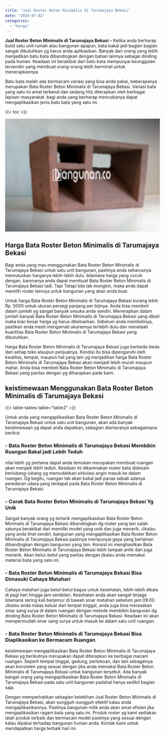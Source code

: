```yaml
---
title: "Jual Roster Beton Minimalis di Tarumajaya Bekasi"
date: "2024-07-02"
categories: 
  - "harga"
---
```


**Jual Roster Beton Minimalis di Tarumajaya Bekasi** – Ketika anda berharap build satu unit rumah atau bangunan apapun, bata bakal jadi bagian bagian sangat dibutuhkan yg harus anda aplikasikan. Banyak dari orang yang lebih menjadikan batu bata dibandingkan dengan bahan lainnya sebagai dinding pada hunian. Keadaan ini berakibat dari batu bata mempunyai keunggulan tersendiri yang membuat orang-orang lebih berminat untuk menerapkannya.

Batu bata malah ada bermacam variasi yang bisa anda pakai, beberapanya merupakan Bata Roster Beton Minimalis di Tarumajaya Bekasi. Variasi bata yang satu ini amat terkenal dan sedang hitz diterapkan oleh berbagai lapisan masyarakat. bagi anda yang berharap mencobanya dapat mengaplikasikan jenis batu bata yang satu ini.

{{< toc >}}

![Jual Roster Beton Minimalis di Tarumajaya Bekasi](/images/bata-roster-minimalis-35.png)

## Harga Bata Roster Beton Minimalis di Tarumajaya Bekasi

Bagi anda yang mau menggunakan Bata Roster Beton Minimalis di Tarumajaya Bekasi untuk satu unit bangunan, pastinya anda seharusnya memutuskan harganya lebih-lebih dulu. bilamana harga yang cocok dengan, karenanya anda dapat membuat Bata Roster Beton Minimalis di Tarumajaya Bekasi tadi. Tapi Tetapi bila tak mungkin, maka anda dapat memilih roster lainnya untuk bangunan yang akan anda buat.

Untuk harga Bata Roster Beton Minimalis di Tarumajaya Bekasi kurang lebih Rp. 5000 untuk ukuran persegi panjang per bijinya. Anda bisa membeli dalam jumlah yg sangat banyak sesuka anda sendiri. Menerapkan dalam jumlah banyak Bata Roster Beton Minimalis di Tarumajaya Bekasi yang dibeli maka kian besar harga yg harus dikeluarkan. Sebelum anda membelinya, pastikan anda mesti mengamati ukurannya terlebih dulu dan menelaah kuantitas Bata Roster Beton Minimalis di Tarumajaya Bekasi yang dibutuhkan.

Harga Bata Roster Beton Minimalis di Tarumajaya Bekasi juga berbeda-beda dari setiap toko ataupun penjualnya. Kondisi itu bisa dipengaruhi oleh kwalitas, tempat, maupun hal yang lain yg menjadikan harga Bata Roster Beton Minimalis di Tarumajaya Bekasi akan menjadi lebih murah maupun mahal. Anda bisa membeli Bata Roster Beton Minimalis di Tarumajaya Bekasi yang pantas dengan yg diharapkan pada kami.

## keistimewaan Menggunakan Bata Roster Beton Minimalis di Tarumajaya Bekasi

{{< table-tables table="table2" >}}

Untuk anda yang mengaplikasikan Bata Roster Beton Minimalis di Tarumajaya Bekasi untuk satu unit bangunan, akan ada banyak keistimewaan yg dapat anda dapatkan, sebagian diantaranya sebagaimana berikut:

### \- Bata Roster Beton Minimalis di Tarumajaya Bekasi Membikin Ruangan Bakal jadi Lebih Teduh

nilai lebih yg pertama dapat anda temukan merupakan membuat ruangan akan menjadi lebih teduh. Keadaan ini dikarenakan roster bata didesain berlubang-lubang yg memudahkan sirkulasi angin masuk ke dalam ruangan. Dg begitu, ruangan tak akan bakal jadi panas sebab adanya peredaran udara yang terdapat pada Bata Roster Beton Minimalis di Tarumajaya Bekasi.

### \- Corak Bata Roster Beton Minimalis di Tarumajaya Bekasi Yg Unik

Sangat banyak orang yg tertarik mengaplikasikan Bata Roster Beton Minimalis di Tarumajaya Bekasi dibandingkan dg roster yang lain salah satunya berakibat dari memiliki model yang unik dan juga menarik. Jikalau yang anda lihat sendiri, bangunan yang mengaplikasikan Bata Roster Beton Minimalis di Tarumajaya Bekasi pastinya mempunyai gaya yang berlainan dibandingkan dengan bangunan yang lain. Konsisi ini menghasilkan Bata Roster Beton Minimalis di Tarumajaya Bekasi lebih tampak antik dan juga menarik. Akan betul-betul yang pantas dengan jikalau anda memakai material bata yang satu ini.

### \- Bata Roster Beton Minimalis di Tarumajaya Bekasi Bisa Dimasuki Cahaya Matahari

Cahaya matahari juga betul-betul bagus untuk kesehatan, lebih-lebih dikala di pagi hari hingga jam sembilan. Kesehatan anda akan sangat terjaga bilamana sering kali berjemur di bawah sinar matahari sebelum jam 09.00. Jikalau anda malas keluar dari tempat tinggal, anda juga bisa merasakan sinar sang surya di dalam ruangan dengan metode membikin bangunan dg dinding Bata Roster Beton Minimalis di Tarumajaya Bekasi. Keadaan ini akan mempermudah sinar sang surya untuk masuk ke dalam satu unit ruangan.

### \- Bata Roster Beton Minimalis di Tarumajaya Bekasi Bisa Diaplikasikan ke Bermacam Ruangan

keistimewaan mengaplikasikan Bata Roster Beton Minimalis di Tarumajaya Bekasi yg berikutnya merupakan dapat diterapkan ke berbagai macam ruangan. Seperti tempat tinggal, gedung, pertokoan, dan lain sebagainya akan konsisten yang sesuai dengan jika anda memakai Bata Roster Beton Minimalis di Tarumajaya Bekasi untuk bangunan tersebut. Ada banyak banget orang yang mengaplikasikan Bata Roster Beton Minimalis di Tarumajaya Bekasi pada satu unit bangunan padahal hanya sedikit bagian saja.

Dengan memperhatikan sebagian kelebihan Jual Roster Beton Minimalis di Tarumajaya Bekasi, akan sungguh-sungguh efektif kalau anda mengaplikasikannya. Pastinya bangunan milik anda akan amat efisien jika mengaplikasikan ragam bata yang satu ini. Produk roster yg kami sediakan ialah produk terbaik dan bermacam model pastinya yang sesuai dengan kalau dipakai terhadap bangunan hunian anda. Kontak kami untuk mendapatkan harga terbaik hari ini.
